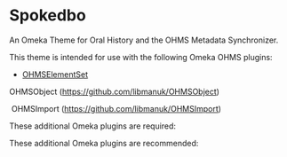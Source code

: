 # Spokedbo
An Omeka Theme for Oral History and the OHMS Metadata Synchronizer.

This theme is intended for use with the following Omeka OHMS plugins:

* <a href="https://github.com/libmanuk/OHMSElementSet">OHMSElementSet</a>

OHMSObject (https://github.com/libmanuk/OHMSObject)

&nbsp;OHMSImport (https://github.com/libmanuk/OHMSImport)

These additional Omeka plugins are required:


These additional Omeka plugins are recommended:



